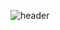 ![header](https://capsule-render.vercel.app/api?type=Waving&color=4898ff&height=150&section=header&text=DUSLOOP&fontColor=ffffff&fontSize=50&animation=fadeIn&fontAlignY=55)

